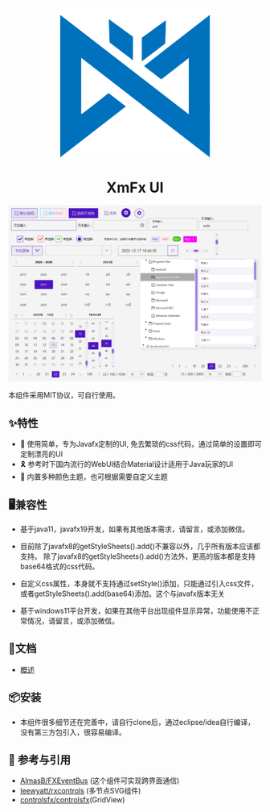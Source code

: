 <center><img src="doc/images/logo.png" width="300"/></center>
<h1 align="center">XmFx UI</h1>

[![](doc/images/all.jpg)](https://xm2012.com)



本组件采用MIT协议，可自行使用。



## ✨特性

- 🎈 使用简单，专为Javafx定制的UI, 免去繁琐的css代码，通过简单的设置即可定制漂亮的UI
- 🎗 参考时下国内流行的WebUI结合Material设计适用于Java玩家的UI
- 🎨 内置多种颜色主题，也可根据需要自定义主题



## 🖥兼容性

- 基于java11，javafx19开发，如果有其他版本需求，请留言，或添加微信。

- 目前除了javafx8的getStyleSheets().add()不兼容以外，几乎所有版本应该都支持。 除了javafx8的getStyleSheets().add()方法外，更高的版本都是支持base64格式的css代码。
- 自定义css属性，本身就不支持通过setStyle()添加，只能通过引入css文件，或者getStyleSheets().add(base64)添加。这个与javafx版本无关
- 基于windows11平台开发，如果在其他平台出现组件显示异常，功能使用不正常情况，请留言，或添加微信。



## 📖文档

- [概述](doc/overview.md)

  



## 📦安装

- 本组件很多细节还在完善中，请自行clone后，通过eclipse/idea自行编译， 没有第三方包引入，很容易编译。



 ## 🤝 参考与引用

- [AlmasB/FXEventBus](https://github.com/AlmasB/FXEventBus) (这个组件可实现跨界面通信)
- [leewyatt/rxcontrols](https://github.com/leewyatt/rxcontrols) (多节点SVG组件)
- [controlsfx/controlsfx](https://github.com/controlsfx/controlsfx)(GridView)

